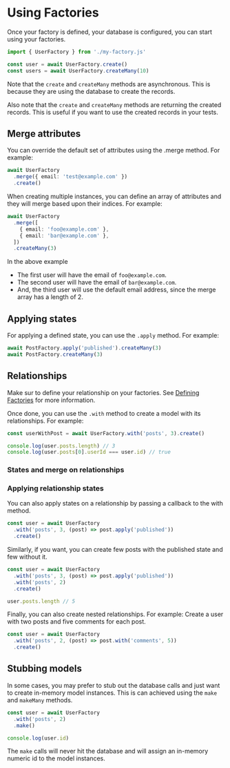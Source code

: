 # Using Factories

Once your factory is defined, your database is configured, you can start using your factories.

```ts
import { UserFactory } from './my-factory.js'

const user = await UserFactory.create()
const users = await UserFactory.createMany(10)
```

Note that the `create` and `createMany` methods are asynchronous. This is because they are using the database to create the records.

Also note that the `create` and `createMany` methods are returning the created records. This is useful if you want to use the created records in your tests.

## Merge attributes

You can override the default set of attributes using the .merge method. For example:

```ts
await UserFactory
  .merge({ email: 'test@example.com' })
  .create()
```

When creating multiple instances, you can define an array of attributes and they will merge based upon their indices. For example:

```ts
await UserFactory
  .merge([
    { email: 'foo@example.com' },
    { email: 'bar@example.com' },
  ])
  .createMany(3)
```

In the above example

- The first user will have the email of `foo@example.com`.
- The second user will have the email of `bar@example.com`.
- And, the third user will use the default email address, since the merge array has a length of 2.

## Applying states

For applying a defined state, you can use the `.apply` method. For example:

```ts
await PostFactory.apply('published').createMany(3)
await PostFactory.createMany(3)
```

## Relationships

Make sur to define your relationship on your factories. See [Defining Factories](./defining-factories.md#relationships) for more information.

Once done, you can use the `.with` method to create a model with its relationships. For example:

```ts
const userWithPost = await UserFactory.with('posts', 3).create()

console.log(user.posts.length) // 3
console.log(user.posts[0].userId === user.id) // true
```

### States and merge on relationships

### Applying relationship states

You can also apply states on a relationship by passing a callback to the with method.

```ts
const user = await UserFactory
  .with('posts', 3, (post) => post.apply('published'))
  .create()
```

Similarly, if you want, you can create few posts with the published state and few without it.

```ts
const user = await UserFactory
  .with('posts', 3, (post) => post.apply('published'))
  .with('posts', 2)
  .create()

user.posts.length // 5
```

Finally, you can also create nested relationships. For example: Create a user with two posts and five comments for each post.

```ts
const user = await UserFactory
  .with('posts', 2, (post) => post.with('comments', 5))
  .create()
```

## Stubbing models

In some cases, you may prefer to stub out the database calls and just want to create in-memory model instances. This is can achieved using the `make` and `makeMany` methods.

```ts
const user = await UserFactory
  .with('posts', 2)
  .make()

console.log(user.id)
```

The `make` calls will never hit the database and will assign an in-memory numeric id to the model instances.
